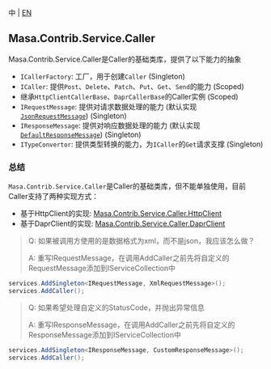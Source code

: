 中 | [EN](README.md)

## Masa.Contrib.Service.Caller

Masa.Contrib.Service.Caller是Caller的基础类库，提供了以下能力的抽象

* `ICallerFactory`: 工厂，用于创建`Caller` (Singleton)
* `ICaller`: 提供`Post`、`Delete`、`Patch`、`Put`、`Get`、`Send`的能力 (Scoped)
* 继承`HttpClientCallerBase`、`DaprCallerBase`的Caller实例 (Scoped)
* `IRequestMessage`: 提供对请求数据处理的能力 (默认实现[`JsonRequestMessage`](./JsonRequestMessage.cs)) (Singleton)
* `IResponseMessage`: 提供对响应数据处理的能力 (默认实现[`DefaultResponseMessage`](./DefaultResponseMessage.cs)) (Singleton)
* `ITypeConvertor`: 提供类型转换的能力，为`ICaller`的`Get`请求支撑 (Singleton)

### 总结

`Masa.Contrib.Service.Caller`是Caller的基础类库，但不能单独使用，目前Caller支持了两种实现方式：

* 基于HttpClient的实现: [Masa.Contrib.Service.Caller.HttpClient](../Masa.Contrib.Service.Caller.HttpClient/README.zh-CN.md)
* 基于DaprClient的实现: [Masa.Contrib.Service.Caller.DaprClient](../Masa.Contrib.Service.Caller.DaprClient/README.zh-CN.md)

> Q: 如果被调用方使用的是数据格式为xml，而不是json，我应该怎么做？
>
> A: 重写IRequestMessage，在调用AddCaller之前先将自定义的RequestMessage添加到IServiceCollection中

  ``` C#
  services.AddSingleton<IRequestMessage, XmlRequestMessage>();
  services.AddCaller();
  ```

> Q: 如果希望处理自定义的StatusCode，并抛出异常信息
>
> A: 重写IResponseMessage，在调用AddCaller之前先将自定义的ResponseMessage添加到IServiceCollection中

  ``` C#
  services.AddSingleton<IResponseMessage, CustomResponseMessage>();
  services.AddCaller();
  ```